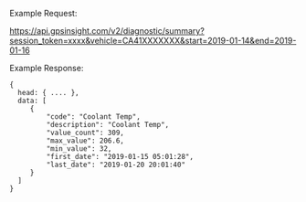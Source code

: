Example Request:

https://api.gpsinsight.com/v2/diagnostic/summary?session_token=xxxx&vehicle=CA41XXXXXXX&start=2019-01-14&end=2019-01-16

Example Response:

    {
      head: { .... },
      data: [
         {
             "code": "Coolant Temp",
             "description": "Coolant Temp",
             "value_count": 309,
             "max_value": 206.6,
             "min_value": 32,
             "first_date": "2019-01-15 05:01:28",
             "last_date": "2019-01-20 20:01:40"
         }
      ]
    }
